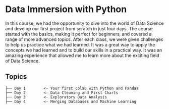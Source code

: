# Data Immersion with Python

In this course, we had the opportunity to dive into the world of Data Science and develop our first project from scratch in just four days. The course started with the basics, making it perfect for beginners, and covered a range of more advanced topics. After each class, we were given challenges to help us practice what we had learned. It was a great way to apply the concepts we had learned and to build our skills in a practical way. It was an amazing experience that allowed me to learn more about the exciting field of Data Science.

## Topics

    ├── Day 1        <- Your first colab with Python and Pandas
    ├── Day 2        <- Data Cleaning and First Charts
    ├── Day 3        <- Exploratory Data Analysis
    ├── Day 4        <- Merging Databases and Machine Learning
